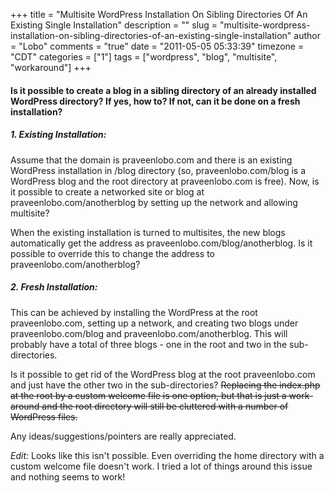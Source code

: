 +++
title = "Multisite WordPress Installation On Sibling Directories Of An Existing Single Installation"
description = ""
slug = "multisite-wordpress-installation-on-sibling-directories-of-an-existing-single-installation"
author = "Lobo"
comments = "true"
date = "2011-05-05 05:33:39"
timezone = "CDT"
categories = ["1"]
tags = ["wordpress", "blog", "multisite", "workaround"]
+++

#### Is it possible to create a blog in a sibling directory of an already installed WordPress directory? If yes, how to? If not, can it be done on a fresh installation?

##### 1. Existing Installation:

Assume that the domain is praveenlobo.com and there is an existing WordPress installation in /blog directory (so, praveenlobo.com/blog is a WordPress blog and the root directory at praveenlobo.com is free). Now, is it possible to create a networked site or blog at praveenlobo.com/anotherblog by setting up the network and allowing multisite?

When the existing installation is turned to multisites, the new blogs automatically get the address as praveenlobo.com/blog/anotherblog. Is it possible to override this to change the address to praveenlobo.com/anotherblog?

##### 2.  Fresh Installation:

This can be achieved by installing the WordPress at the root praveenlobo.com, setting up a network, and creating two blogs under praveenlobo.com/blog and praveenlobo.com/anotherblog. This will probably have a total of three blogs - one in the root and two in the sub-directories.

Is it possible to get rid of the WordPress blog at the root praveenlobo.com and just have the other two in the sub-directories? ~~Replacing the index.php at the root by a custom welcome file is one option, but that is just a work-around and the root directory will still be cluttered with a number of WordPress files.~~

Any ideas/suggestions/pointers are really appreciated.

*Edit:* Looks like this isn't possible. Even overriding the home directory with a custom welcome file doesn't work. I tried a lot of things around this issue and nothing seems to work!
